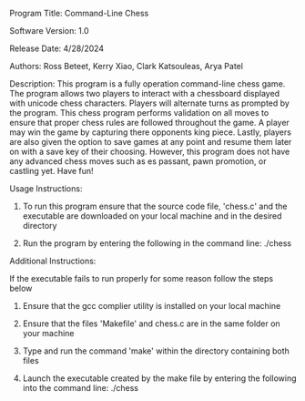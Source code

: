 Program Title: Command-Line Chess

Software Version: 1.0

Release Date: 4/28/2024

Authors: Ross Beteet, Kerry Xiao, Clark Katsouleas, Arya Patel

Description: This program is a fully operation command-line chess game. The program allows two players to interact with a chessboard displayed with unicode chess characters. Players will alternate turns as prompted by the program. This chess program performs validation on all moves to ensure that proper chess rules are followed throughout the game. A player may win the game by capturing there opponents king piece. Lastly, players are also given the option to save games at any point and resume them later on with a save key of their choosing. However, this program does not have any advanced chess moves such as es passant, pawn promotion, or castling yet. Have fun!

Usage Instructions:

1. To run this program ensure that the source code file, 'chess.c' and the executable are downloaded on your local machine and in the desired directory

2. Run the program by entering the following in the command line:  ./chess


Additional Instructions:

If the executable fails to run properly for some reason follow the steps below

1. Ensure that the gcc complier utility is installed on your local machine

2. Ensure that the files 'Makefile' and chess.c are in the same folder on your machine

3. Type and run the command 'make' within the directory containing both files

4. Launch the executable created by the make file by entering the following into the command line: ./chess
